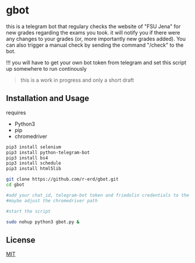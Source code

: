 # gbot

this is a telegram bot that regulary checks the website of "FSU Jena" for new grades regarding the exams you took.
it will notify you if there were any changes to your grades (or, more importantly new grades added). You can also trigger a manual check by sending the command "/check" to the bot.

!!!  you will have to get your own bot token from telegram and set this script up somewhere to run continously
> this is a work in progress and only a short draft

## Installation and Usage

requires 
- Python3
- pip
- chromedriver


```bash
pip3 install selenium
pip3 install python-telegram-bot
pip3 install bs4
pip3 install schedule
pip3 install html5lib

git clone https://github.com/r-erd/gbot.git
cd gbot

#add your chat_id, telegram-bot token and friedolin credentials to the code
#maybe adjust the chromedriver path

#start the script

sudo nohup python3 gbot.py &

```

## License
[MIT](https://choosealicense.com/licenses/mit/)

